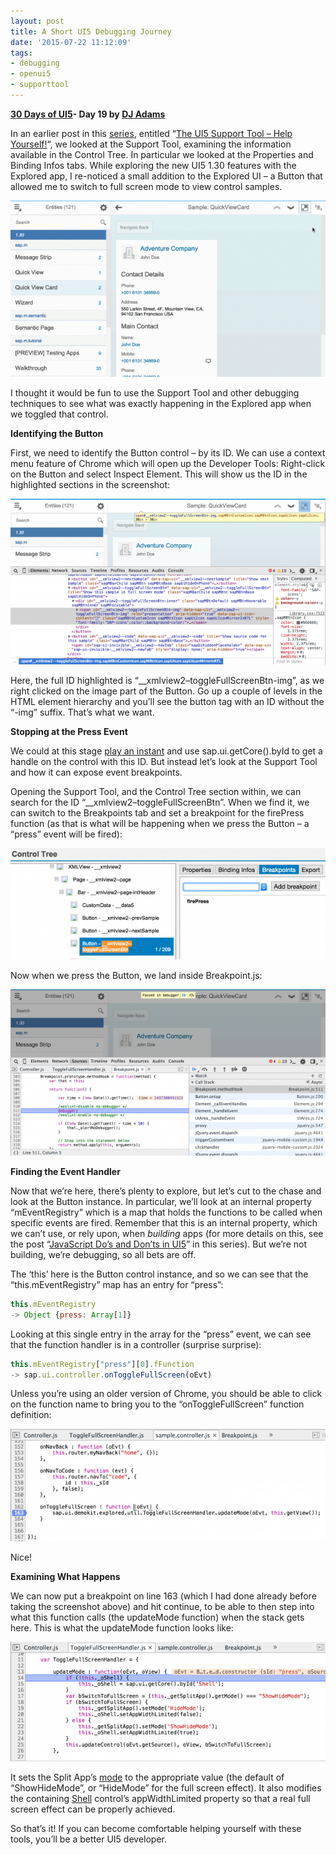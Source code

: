 ```yaml
---
layout: post
title: A Short UI5 Debugging Journey
date: '2015-07-22 11:12:09'
tags:
- debugging
- openui5
- supporttool
---
```


**[30 Days of UI5](http://pipetree.com/qmacro/blog/2015/07/04/30-days-of-ui5/)- Day 19 by [DJ Adams](http://pipetree.com/qmacro/)**

In an earlier post in this [series](http://pipetree.com/qmacro/blog/2015/07/04/30-days-of-ui5/), entitled “[The UI5 Support Tool – Help Yourself!](http://pipetree.com/qmacro/blog/2015/07/18/the-ui5-support-tool-help-yourself/)“, we looked at the Support Tool, examining the information available in the Control Tree. In particular we looked at the Properties and Binding Infos tabs. While exploring the new UI5 1.30 features with the Explored app, I re-noticed a small addition to the Explored UI – a Button that allowed me to switch to full screen mode to view control samples.

![Fullscreen toggle example](/content/images/2018/02/fullscreentoggle-624x349.gif)

I thought it would be fun to use the Support Tool and other debugging techniques to see what was exactly happening in the Explored app when we toggled that control.

**Identifying the Button**

First, we need to identify the Button control – by its ID. We can use a context menu feature of Chrome which will open up the Developer Tools: Right-click on the Button and select Inspect Element. This will show us the ID in the highlighted sections in the screenshot:

![](/content/images/2018/02/Screen-Shot-2015-07-20-at-09.13.22-624x329.png)

Here, the full ID highlighted is “__xmlview2–toggleFullScreenBtn-img”, as we right clicked on the image part of the Button. Go up a couple of levels in the HTML element hierarchy and you’ll see the button tag with an ID without the “-img” suffix. That’s what we want.

**Stopping at the Press Event**

We could at this stage [play an instant](http://mtg.wikia.com/wiki/Instant) and use sap.ui.getCore().byId to get a handle on the control with this ID. But instead let’s look at the Support Tool and how it can expose event breakpoints.

Opening the Support Tool, and the Control Tree section within, we can search for the ID “__xmlview2–toggleFullScreenBtn”. When we find it, we can switch to the Breakpoints tab and set a breakpoint for the firePress function (as that is what will be happening when we press the Button – a “press” event will be fired):

![](/content/images/2018/02/Screen-Shot-2015-07-20-at-09.18.35-624x220.png)

Now when we press the Button, we land inside Breakpoint.js:

![](/content/images/2018/02/Screen-Shot-2015-07-20-at-09.22.29-624x329.png)

**Finding the Event Handler**

Now that we’re here, there’s plenty to explore, but let’s cut to the chase and look at the Button instance. In particular, we’ll look at an internal property “mEventRegistry” which is a map that holds the functions to be called when specific events are fired. Remember that this is an internal property, which we can’t use, or rely upon, when *building* apps (for more details on this, see the post “[JavaScript Do’s and Don’ts in UI5](http://pipetree.com/qmacro/blog/2015/07/javascript-dos-and-donts-for-ui5/)” in this series). But we’re not building, we’re debugging, so all bets are off.

The ‘this’ here is the Button control instance, and so we can see that the “this.mEventRegistry” map has an entry for “press”:

```javascript
this.mEventRegistry
-> Object {press: Array[1]}
```

Looking at this single entry in the array for the “press” event, we can see that the function handler is in a controller (surprise surprise):

```javascript
this.mEventRegistry["press"][0].fFunction
-> sap.ui.controller.onToggleFullScreen(oEvt)
```

Unless you’re using an older version of Chrome, you should be able to click on the function name to bring you to the “onToggleFullScreen” function definition:

![](/content/images/2018/02/Screen-Shot-2015-07-20-at-09.29.55-624x222.png)

Nice!

**Examining What Happens**

We can now put a breakpoint on line 163 (which I had done already before taking the screenshot above) and hit continue, to be able to then step into what this function calls (the updateMode function) when the stack gets here. This is what the updateMode function looks like:

![](/content/images/2018/02/Screen-Shot-2015-07-20-at-09.34.58-624x237.png)

It sets the Split App’s [mode](https://openui5.hana.ondemand.com/#docs/api/symbols/sap.m.SplitAppMode.html) to the appropriate value (the default of “ShowHideMode”, or “HideMode” for the full screen effect). It also modifies the containing [Shell](https://openui5.hana.ondemand.com/#docs/api/symbols/sap.m.Shell.html#getAppWidthLimited) control’s appWidthLimited property so that a real full screen effect can be properly achieved.

So that’s it! If you can become comfortable helping yourself with these tools, you’ll be a better UI5 developer.

 

 


